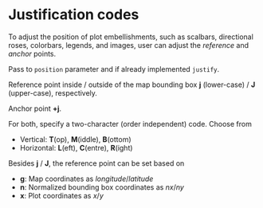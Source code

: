 Justification codes
===================

To adjust the position of plot embellishments, such as scalbars, directional roses,
colorbars, legends, and images, user can adjust the *reference* and *anchor* points.

Pass to `position` parameter and if already implemented `justify`.

Reference point inside / outside of the map bounding box **j** (lower-case) / **J**
(upper-case), respectively.

Anchor point **+j**.

For both, specify a two-character (order independent) code. Choose from

- Vertical: **T**\(op), **M**\(iddle), **B**\(ottom)
- Horizontal: **L**\(eft), **C**\(entre), **R**\(ight)

Besides **j** / **J**, the reference point can be set based on

- **g**: Map coordinates as *longitude*/*latitude*
- **n**: Normalized bounding box coordinates as *nx*/*ny*
- **x**: Plot coordinates as *x*/*y*
